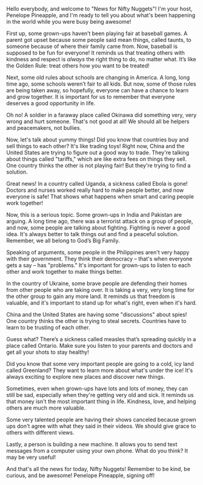 Hello everybody, and welcome to "News for Nifty Nuggets"! I'm your host, Penelope Pineapple, and I'm ready to tell you about what's been happening in the world while you were busy being awesome!

First up, some grown-ups haven’t been playing fair at baseball games. A parent got upset because some people said mean things, called taunts, to someone because of where their family came from. Now, baseball is supposed to be fun for everyone! It reminds us that treating others with kindness and respect is *always* the right thing to do, no matter what. It’s like the Golden Rule: treat others how you want to be treated!

Next, some old rules about schools are changing in America. A long, long time ago, some schools weren’t fair to all kids. But now, some of those rules are being taken away, so hopefully, everyone can have a chance to learn and grow together. It is important for us to remember that everyone deserves a good opportunity in life. 

Oh no! A soldier in a faraway place called Okinawa did something very, very wrong and hurt someone. That's not good at all! We should all be helpers and peacemakers, not bullies.

Now, let's talk about yummy things! Did you know that countries buy and sell things to each other? It's like trading toys! Right now, China and the United States are trying to figure out a good way to trade. They're talking about things called "tariffs," which are like extra fees on things they sell. One country thinks the other is not playing fair! But they're trying to find a solution.

Great news! In a country called Uganda, a sickness called Ebola is gone! Doctors and nurses worked really hard to make people better, and now everyone is safe! That shows what happens when smart and caring people work together!

Now, this is a serious topic. Some grown-ups in India and Pakistan are arguing. A long time ago, there was a terrorist attack on a group of people, and now, some people are talking about fighting. Fighting is never a good idea. It's always better to talk things out and find a peaceful solution. Remember, we all belong to God’s Big Family.

Speaking of arguments, some people in the Philippines aren't very happy with their government. They think their democracy – that's when everyone gets a say – has "problems." It's important for grown-ups to listen to each other and work together to make things better.

In the country of Ukraine, some brave people are defending their homes from other people who are taking over. It is taking a very, very long time for the other group to gain any more land. It reminds us that freedom is valuable, and it's important to stand up for what's right, even when it's hard.

China and the United States are having some "discussions" about spies! One country thinks the other is trying to steal secrets. Countries have to learn to be trusting of each other.

Guess what? There’s a sickness called measles that’s spreading quickly in a place called Ontario. Make sure you listen to your parents and doctors and get all your shots to stay healthy!

Did you know that some very important people are going to a cold, icy land called Greenland? They want to learn more about what's under the ice! It's always exciting to explore new places and discover new things.

Sometimes, even when grown-ups have lots and lots of money, they can still be sad, especially when they're getting very old and sick. It reminds us that money isn't the most important thing in life. Kindness, love, and helping others are much more valuable.

Some very talented people are having their shows canceled because grown ups don't agree with what they said in their videos. We should give grace to others with different views.

Lastly, a person is building a new machine. It allows you to send text messages from a computer using your own phone. What do you think? It may be very useful!

And that's all the news for today, Nifty Nuggets! Remember to be kind, be curious, and be awesome! Penelope Pineapple, signing off!
